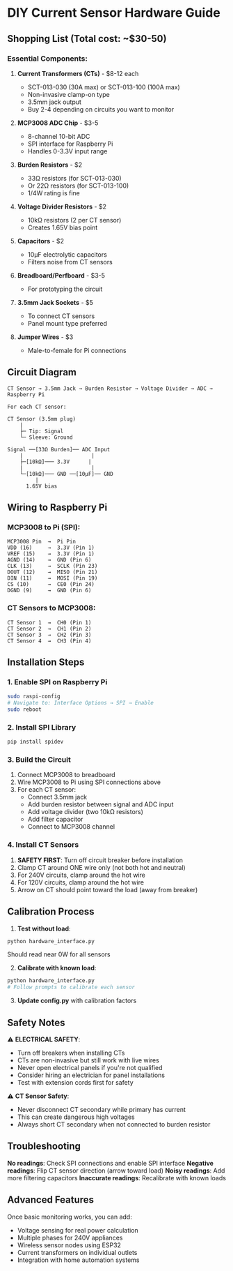 # DIY Current Sensor Hardware Guide

## Shopping List (Total cost: ~$30-50)

### Essential Components:
1. **Current Transformers (CTs)** - $8-12 each
   - SCT-013-030 (30A max) or SCT-013-100 (100A max)
   - Non-invasive clamp-on type
   - 3.5mm jack output
   - Buy 2-4 depending on circuits you want to monitor

2. **MCP3008 ADC Chip** - $3-5
   - 8-channel 10-bit ADC
   - SPI interface for Raspberry Pi
   - Handles 0-3.3V input range

3. **Burden Resistors** - $2
   - 33Ω resistors (for SCT-013-030)
   - Or 22Ω resistors (for SCT-013-100)
   - 1/4W rating is fine

4. **Voltage Divider Resistors** - $2
   - 10kΩ resistors (2 per CT sensor)
   - Creates 1.65V bias point

5. **Capacitors** - $2
   - 10μF electrolytic capacitors
   - Filters noise from CT sensors

6. **Breadboard/Perfboard** - $3-5
   - For prototyping the circuit

7. **3.5mm Jack Sockets** - $5
   - To connect CT sensors
   - Panel mount type preferred

8. **Jumper Wires** - $3
   - Male-to-female for Pi connections

## Circuit Diagram

```
CT Sensor → 3.5mm Jack → Burden Resistor → Voltage Divider → ADC → Raspberry Pi

For each CT sensor:

CT Sensor (3.5mm plug)
    |
    ├─ Tip: Signal
    └─ Sleeve: Ground
    
Signal ──[33Ω Burden]── ADC Input
    |                      |
    ├─[10kΩ]─── 3.3V      |
    |                      |
    └─[10kΩ]─── GND ──[10μF]── GND
         |
      1.65V bias
```

## Wiring to Raspberry Pi

### MCP3008 to Pi (SPI):
```
MCP3008 Pin  →  Pi Pin
VDD (16)     →  3.3V (Pin 1)
VREF (15)    →  3.3V (Pin 1)  
AGND (14)    →  GND (Pin 6)
CLK (13)     →  SCLK (Pin 23)
DOUT (12)    →  MISO (Pin 21)
DIN (11)     →  MOSI (Pin 19)
CS (10)      →  CE0 (Pin 24)
DGND (9)     →  GND (Pin 6)
```

### CT Sensors to MCP3008:
```
CT Sensor 1  →  CH0 (Pin 1)
CT Sensor 2  →  CH1 (Pin 2)
CT Sensor 3  →  CH2 (Pin 3)
CT Sensor 4  →  CH3 (Pin 4)
```

## Installation Steps

### 1. Enable SPI on Raspberry Pi
```bash
sudo raspi-config
# Navigate to: Interface Options → SPI → Enable
sudo reboot
```

### 2. Install SPI Library
```bash
pip install spidev
```

### 3. Build the Circuit
1. Connect MCP3008 to breadboard
2. Wire MCP3008 to Pi using SPI connections above
3. For each CT sensor:
   - Connect 3.5mm jack
   - Add burden resistor between signal and ADC input
   - Add voltage divider (two 10kΩ resistors)
   - Add filter capacitor
   - Connect to MCP3008 channel

### 4. Install CT Sensors
1. **SAFETY FIRST**: Turn off circuit breaker before installation
2. Clamp CT around ONE wire only (not both hot and neutral)
3. For 240V circuits, clamp around the hot wire
4. For 120V circuits, clamp around the hot wire
5. Arrow on CT should point toward the load (away from breaker)

## Calibration Process

1. **Test without load**:
```bash
python hardware_interface.py
```
Should read near 0W for all sensors

2. **Calibrate with known load**:
```bash
python hardware_interface.py
# Follow prompts to calibrate each sensor
```

3. **Update config.py** with calibration factors

## Safety Notes

⚠️ **ELECTRICAL SAFETY**:
- Turn off breakers when installing CTs
- CTs are non-invasive but still work with live wires
- Never open electrical panels if you're not qualified
- Consider hiring an electrician for panel installations
- Test with extension cords first for safety

⚠️ **CT Sensor Safety**:
- Never disconnect CT secondary while primary has current
- This can create dangerous high voltages
- Always short CT secondary when not connected to burden resistor

## Troubleshooting

**No readings**: Check SPI connections and enable SPI interface
**Negative readings**: Flip CT sensor direction (arrow toward load)
**Noisy readings**: Add more filtering capacitors
**Inaccurate readings**: Recalibrate with known loads

## Advanced Features

Once basic monitoring works, you can add:
- Voltage sensing for real power calculation
- Multiple phases for 240V appliances  
- Wireless sensor nodes using ESP32
- Current transformers on individual outlets
- Integration with home automation systems
